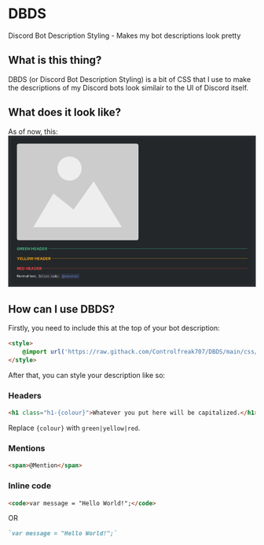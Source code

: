 # DBDS
Discord Bot Description Styling - Makes my bot descriptions look pretty

## What is this thing?
DBDS (or Discord Bot Description Styling) is a bit of CSS that I use to make the descriptions of my Discord bots look similair to the UI of Discord itself.

## What does it look like?
As of now, this:
![Preview](Preview.png)

## How can I use DBDS?
Firstly, you need to include this at the top of your bot description:
```html
<style>
    @import url('https://raw.githack.com/Controlfreak707/DBDS/main/css/index.css');
</style>
```

After that, you can style your description like so:

### Headers
```html
<h1 class="h1-{colour}">Whatever you put here will be capitalized.</h1>
```
Replace `{colour}` with `green|yellow|red`.

### Mentions
```html
<span>@Mention</span>
```

### Inline code
```html
<code>var message = "Hello World!";</code>
```
OR
```md
`var message = "Hello World!";`
```
